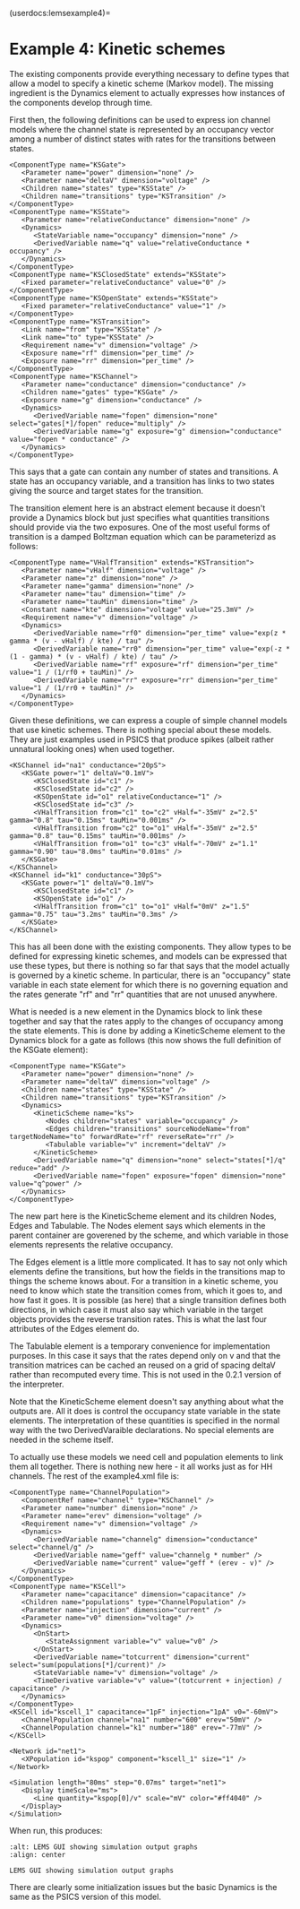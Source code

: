 (userdocs:lemsexample4)=
# Example 4: Kinetic schemes

The existing components provide everything necessary to define types that allow a model to specify a kinetic scheme (Markov model).
The missing ingredient is the Dynamics element to actually expresses how instances of the components develop through time.

First then, the following definitions can be used to express ion channel models where the channel state is represented by an occupancy vector among a number of distinct states with rates for the transitions between states.

```{code-block} xml
<ComponentType name="KSGate">
   <Parameter name="power" dimension="none" />
   <Parameter name="deltaV" dimension="voltage" />
   <Children name="states" type="KSState" />
   <Children name="transitions" type="KSTransition" />
</ComponentType>
<ComponentType name="KSState">
   <Parameter name="relativeConductance" dimension="none" />
   <Dynamics>
      <StateVariable name="occupancy" dimension="none" />
      <DerivedVariable name="q" value="relativeConductance * occupancy" />
   </Dynamics>
</ComponentType>
<ComponentType name="KSClosedState" extends="KSState">
   <Fixed parameter="relativeConductance" value="0" />
</ComponentType>
<ComponentType name="KSOpenState" extends="KSState">
   <Fixed parameter="relativeConductance" value="1" />
</ComponentType>
<ComponentType name="KSTransition">
   <Link name="from" type="KSState" />
   <Link name="to" type="KSState" />
   <Requirement name="v" dimension="voltage" />
   <Exposure name="rf" dimension="per_time" />
   <Exposure name="rr" dimension="per_time" />
</ComponentType>
<ComponentType name="KSChannel">
   <Parameter name="conductance" dimension="conductance" />
   <Children name="gates" type="KSGate" />
   <Exposure name="g" dimension="conductance" />
   <Dynamics>
      <DerivedVariable name="fopen" dimension="none" select="gates[*]/fopen" reduce="multiply" />
      <DerivedVariable name="g" exposure="g" dimension="conductance" value="fopen * conductance" />
   </Dynamics>
</ComponentType>
```
This says that a gate can contain any number of states and transitions.
A state has an occupancy variable, and a transition has links to two states giving the source and target states for the transition.

The transition element here is an abstract element because it doesn't provide a Dynamics block but just specifies what quantities transitions should provide via the two exposures.
One of the most useful forms of transition is a damped Boltzman equation which can be parameterizd as follows:

```{code-block} xml
<ComponentType name="VHalfTransition" extends="KSTransition">
   <Parameter name="vHalf" dimension="voltage" />
   <Parameter name="z" dimension="none" />
   <Parameter name="gamma" dimension="none" />
   <Parameter name="tau" dimension="time" />
   <Parameter name="tauMin" dimension="time" />
   <Constant name="kte" dimension="voltage" value="25.3mV" />
   <Requirement name="v" dimension="voltage" />
   <Dynamics>
      <DerivedVariable name="rf0" dimension="per_time" value="exp(z * gamma * (v - vHalf) / kte) / tau" />
      <DerivedVariable name="rr0" dimension="per_time" value="exp(-z * (1 - gamma) * (v - vHalf) / kte) / tau" />
      <DerivedVariable name="rf" exposure="rf" dimension="per_time" value="1 / (1/rf0 + tauMin)" />
      <DerivedVariable name="rr" exposure="rr" dimension="per_time" value="1 / (1/rr0 + tauMin)" />
   </Dynamics>
</ComponentType>
```

Given these definitions, we can express a couple of simple channel models that use kinetic schemes.
There is nothing special about these models.
They are just examples used in PSICS that produce spikes (albeit rather unnatural looking ones) when used together.

```{code-block} xml
<KSChannel id="na1" conductance="20pS">
   <KSGate power="1" deltaV="0.1mV">
      <KSClosedState id="c1" />
      <KSClosedState id="c2" />
      <KSOpenState id="o1" relativeConductance="1" />
      <KSClosedState id="c3" />
      <VHalfTransition from="c1" to="c2" vHalf="-35mV" z="2.5" gamma="0.8" tau="0.15ms" tauMin="0.001ms" />
      <VHalfTransition from="c2" to="o1" vHalf="-35mV" z="2.5" gamma="0.8" tau="0.15ms" tauMin="0.001ms" />
      <VHalfTransition from="o1" to="c3" vHalf="-70mV" z="1.1" gamma="0.90" tau="8.0ms" tauMin="0.01ms" />
   </KSGate>
</KSChannel>
<KSChannel id="k1" conductance="30pS">
   <KSGate power="1" deltaV="0.1mV">
      <KSClosedState id="c1" />
      <KSOpenState id="o1" />
      <VHalfTransition from="c1" to="o1" vHalf="0mV" z="1.5" gamma="0.75" tau="3.2ms" tauMin="0.3ms" />
   </KSGate>
</KSChannel>
```
This has all been done with the existing components.
They allow types to be defined for expressing kinetic schemes, and models can be expressed that use these types, but there is nothing so far that says that the model actually is governed by a kinetic scheme.
In particular, there is an "occupancy" state variable in each state element for which there is no governing equation and the rates generate "rf" and "rr" quantities that are not unused anywhere.

What is needed is a new element in the Dynamics block to link these together and say that the rates apply to the changes of occupancy among the state elements.
This is done by adding a KineticScheme element to the Dynamics block for a gate as follows (this now shows the full definition of the KSGate element):

```{code-block} xml
<ComponentType name="KSGate">
   <Parameter name="power" dimension="none" />
   <Parameter name="deltaV" dimension="voltage" />
   <Children name="states" type="KSState" />
   <Children name="transitions" type="KSTransition" />
   <Dynamics>
      <KineticScheme name="ks">
         <Nodes children="states" variable="occupancy" />
         <Edges children="transitions" sourceNodeName="from" targetNodeName="to" forwardRate="rf" reverseRate="rr" />
         <Tabulable variable="v" increment="deltaV" />
      </KineticScheme>
      <DerivedVariable name="q" dimension="none" select="states[*]/q" reduce="add" />
      <DerivedVariable name="fopen" exposure="fopen" dimension="none" value="q^power" />
   </Dynamics>
</ComponentType>
```
The new part here is the KineticScheme element and its children Nodes, Edges and Tabulable.
The Nodes element says which elements in the parent container are goverened by the scheme, and which variable in those elements represents the relative occupancy.

The Edges element is a little more complicated.
It has to say not only which elements define the transitions, but how the fields in the transitions map to things the scheme knows about.
For a transition in a kinetic scheme, you need to know which state the transition comes from, which it goes to, and how fast it goes.
It is possible (as here) that a single transition defines both directions, in which case it must also say which variable in the target objects provides the reverse transition rates.
This is what the last four attributes of the Edges element do.

The Tabulable element is a temporary convenience for implementation purposes.
In this case it says that the rates depend only on v and that the transition matrices can be cached an reused on a grid of spacing deltaV rather than recomputed every time.
This is not used in the 0.2.1 version of the interpreter.

Note that the KineticScheme element doesn't say anything about what the outputs are.
All it does is control the occupancy state variable in the state elements.
The interpretation of these quantities is specified in the normal way with the two DerivedVaraible declarations.
No special elements are needed in the scheme itself.

To actually use these models we need cell and population elements to link them all together.
There is nothing new here - it all works just as for HH channels.
The rest of the example4.xml file is:

```{code-block} xml
<ComponentType name="ChannelPopulation">
   <ComponentRef name="channel" type="KSChannel" />
   <Parameter name="number" dimension="none" />
   <Parameter name="erev" dimension="voltage" />
   <Requirement name="v" dimension="voltage" />
   <Dynamics>
      <DerivedVariable name="channelg" dimension="conductance" select="channel/g" />
      <DerivedVariable name="geff" value="channelg * number" />
      <DerivedVariable name="current" value="geff * (erev - v)" />
   </Dynamics>
</ComponentType>
<ComponentType name="KSCell">
   <Parameter name="capacitance" dimension="capacitance" />
   <Children name="populations" type="ChannelPopulation" />
   <Parameter name="injection" dimension="current" />
   <Parameter name="v0" dimension="voltage" />
   <Dynamics>
      <OnStart>
         <StateAssignment variable="v" value="v0" />
      </OnStart>
      <DerivedVariable name="totcurrent" dimension="current" select="sum(populations[*]/current)" />
      <StateVariable name="v" dimension="voltage" />
      <TimeDerivative variable="v" value="(totcurrent + injection) / capacitance" />
   </Dynamics>
</ComponentType>
<KSCell id="kscell_1" capacitance="1pF" injection="1pA" v0="-60mV">
   <ChannelPopulation channel="na1" number="600" erev="50mV" />
   <ChannelPopulation channel="k1" number="180" erev="-77mV" />
</KSCell>

<Network id="net1">
   <XPopulation id="kspop" component="kscell_1" size="1" />
</Network>

<Simulation length="80ms" step="0.07ms" target="net1">
   <Display timeScale="ms">
      <Line quantity="kspop[0]/v" scale="mV" color="#ff4040" />
   </Display>
</Simulation>
```
When run, this produces:

```{figure} ../Userdocs/LEMS_examples/lems_example4.png
:alt: LEMS GUI showing simulation output graphs
:align: center

LEMS GUI showing simulation output graphs
```

There are clearly some initialization issues but the basic Dynamics is the same as the PSICS version of this model.
